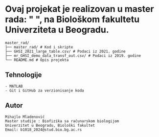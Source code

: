 # Ovaj projekat je realizovan u master rada: " ", na Biološkom fakultetu Univerziteta u Beogradu.

``` 
master_rad/
├── master_rad/ # Kod i skripte
├── GHSI_2021_large_table.csv/ # Podaci iz 2021. godine
├── mr_GHSI_demo_data_transf_out.csv/ # Podaci iz 2019. godine
└── README.md # Opis projekta
``` 

## Tehnologije
``` 
- MATLAB
- Git i GitHub za verzionisanje koda
``` 
## Autor
``` 
Mihajlo Mladenović 
Master studije : Biofizika sa računarskom biologijom
Univerzitet u Beogradu, Biološki fakultet  
Email: b1018_2024@stud.bio.bg.ac.rs
``` 
